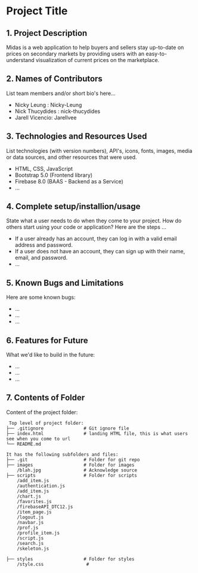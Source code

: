 # Project Title

## 1. Project Description
 Midas is a web application to help buyers and sellers stay up-to-date on prices on secondary markets by providing users with an easy-to-understand visualization of current prices on the marketplace.

## 2. Names of Contributors
List team members and/or short bio's here... 
* Nicky Leung : Nicky-Leung
* Nick Thucydides : nick-thucydides 
* Jarell Vicencio: Jarellvee
	
## 3. Technologies and Resources Used
List technologies (with version numbers), API's, icons, fonts, images, media or data sources, and other resources that were used.
* HTML, CSS, JavaScript
* Bootstrap 5.0 (Frontend library)
* Firebase 8.0 (BAAS - Backend as a Service)
* ...

## 4. Complete setup/installion/usage
State what a user needs to do when they come to your project.  How do others start using your code or application?
Here are the steps ...
* If a user already has an account, they can log in with a valid email address and password.  
* If a user does not have an account, they can sign up with their name, email, and password.
* ...

## 5. Known Bugs and Limitations
Here are some known bugs:
* ...
* ...
* ...

## 6. Features for Future
What we'd like to build in the future:
* ...
* ...
* ...
	
## 7. Contents of Folder
Content of the project folder:

```
 Top level of project folder: 
├── .gitignore               # Git ignore file
├── index.html               # landing HTML file, this is what users see when you come to url
└── README.md

It has the following subfolders and files:
├── .git                     # Folder for git repo
├── images                   # Folder for images
    /blah.jpg                # Acknowledge source
├── scripts                  # Folder for scripts
    /add_item.js     
    /authentication.js    
    /add_item.js    
    /chart.js    
    /favorites.js    
    /firebaseAPI_DTC12.js
    /item_page.js
    /logout.js
    /navbar.js
    /prof.js
    /profile_item.js
    /script.js
    /search.js
    /skeleton.js

├── styles                   # Folder for styles
    /style.css                # 



```


